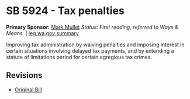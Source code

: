 # SB 5924 - Tax penalties
**Primary Sponsor:** [Mark Mullet](/person/leg/mark.mullet.md)
*Status: First reading, referred to Ways & Means.* | [leg.wa.gov summary](https://app.leg.wa.gov/billsummary?BillNumber=5924&Year=2021)

Improving tax administration by waiving penalties and imposing interest in certain situations involving delayed tax payments, and by extending a statute of limitations period for certain egregious tax crimes.

## Revisions
* [Original Bill](1/)